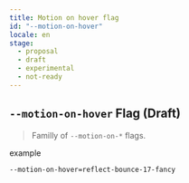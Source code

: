 ```yaml
---
title: Motion on hover flag
id: "--motion-on-hover"
locale: en
stage:
  - proposal
  - draft
  - experimental
  - not-ready
---
```


## `--motion-on-hover` Flag (Draft)

> Familly of `--motion-on-*` flags.

example

```txt
--motion-on-hover=reflect-bounce-17-fancy
```
